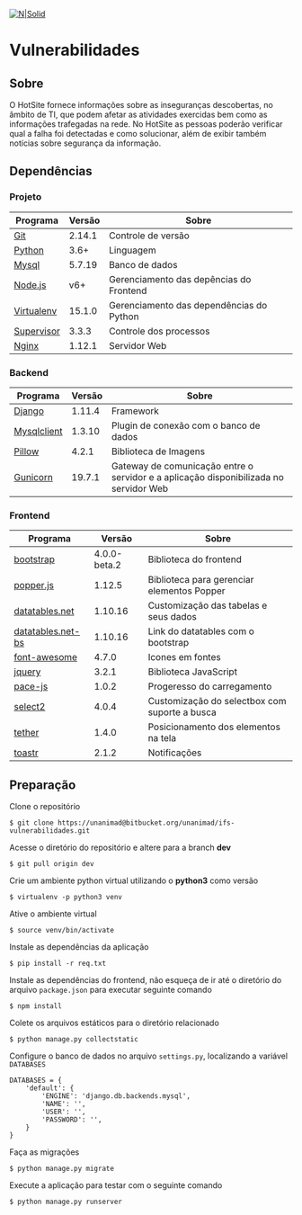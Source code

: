[![N|Solid](http://www.ifs.edu.br/comunicacao/images/Imagens/Marcas/IFS_puro/IFS---horizontal-01.png)](http://www.ifs.edu.br/)
# Vulnerabilidades

## Sobre
O HotSite fornece informações sobre as inseguranças descobertas, no âmbito de TI, que podem afetar as atividades exercidas bem como as informações trafegadas na rede. No HotSite as pessoas poderão verificar qual a falha foi detectadas e como solucionar, além de exibir também notícias sobre segurança da informação.

## Dependências
### Projeto
| Programa | Versão | Sobre |
| ----- | ----- | ----- |
| [Git](https://github.com/) | 2.14.1 | Controle de versão
| [Python](https://www.python.org/) | 3.6+ | Linguagem
| [Mysql](https://www.mysql.com/) | 5.7.19 | Banco de dados
| [Node.js](https://nodejs.org/) | v6+ | Gerenciamento das depências do Frontend
| [Virtualenv](https://virtualenv.pypa.io/) | 15.1.0 | Gerenciamento das dependências do Python
| [Supervisor](http://supervisord.org/) | 3.3.3 | Controle dos processos
| [Nginx](https://nginx.org/en/) | 1.12.1 | Servidor Web

### Backend
| Programa | Versão | Sobre |
| ----- | ----- | ----- |
| [Django](https://www.djangoproject.com/) | 1.11.4 | Framework
| [Mysqlclient](https://pypi.python.org/pypi/mysqlclient/1.3.10) | 1.3.10 | Plugin de conexão com o banco de dados
| [Pillow](https://pillow.readthedocs.io/en/4.2.x/) | 4.2.1 | Biblioteca de Imagens
| [Gunicorn](http://gunicorn.org/) | 19.7.1 | Gateway de comunicação entre o servidor e a aplicação disponibilizada no servidor Web

### Frontend 
| Programa | Versão | Sobre |
| ----- | ----- | ----- |
| [bootstrap](getbootstrap.com/) | 4.0.0-beta.2 | Biblioteca do frontend
| [popper.js](https://popper.js.org/) | 1.12.5 |  Biblioteca para gerenciar elementos Popper
| [datatables.net](https://datatables.net) | 1.10.16 | Customização das tabelas e seus dados
| [datatables.net-bs](https://datatables.net) | 1.10.16 | Link do datatables com o bootstrap
| [font-awesome](http://fontawesome.io/) | 4.7.0 | Icones em fontes
| [jquery](https://jquery.com/) | 3.2.1 | Biblioteca JavaScript
| [pace-js](github.hubspot.com/pace/docs/welcome/) | 1.0.2 | Progeresso do carregamento
| [select2](https://select2.github.io/) | 4.0.4 | Customização do selectbox com suporte a busca
| [tether](tether.io/) | 1.4.0 | Posicionamento dos elementos na tela
| [toastr](https://github.com/CodeSeven/toastr) | 2.1.2 | Notificações

## Preparação
Clone o repositório

```
$ git clone https://unanimad@bitbucket.org/unanimad/ifs-vulnerabilidades.git
```
Acesse o diretório do repositório e altere para a branch **dev**
```
$ git pull origin dev
```

Crie um ambiente python virtual utilizando o **python3** como versão
```
$ virtualenv -p python3 venv
```

Ative o ambiente virtual
```
$ source venv/bin/activate
```

Instale as dependências da aplicação
```
$ pip install -r req.txt
```

Instale as dependências do frontend, não esqueça de ir até o diretório do arquivo `package.json` para executar seguinte comando
```
$ npm install
```

Colete os arquivos estáticos para o diretório relacionado
```
$ python manage.py collectstatic
```

Configure o banco de dados no arquivo `settings.py`, localizando a variável `DATABASES`
```
DATABASES = {
    'default': {
        'ENGINE': 'django.db.backends.mysql',
        'NAME': '',
        'USER': '',
        'PASSWORD': '',
    }
}
```

Faça as migrações
```
$ python manage.py migrate 
```

Execute a aplicação para testar com o seguinte comando
```
$ python manage.py runserver
```